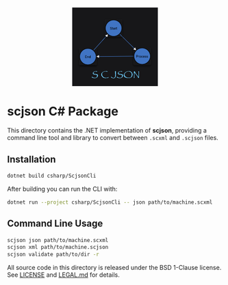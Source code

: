 <p align="center"><img src="../scjson.png" alt="scjson logo" width="200"/></p>

# scjson C# Package

This directory contains the .NET implementation of **scjson**, providing a command line tool and library to convert between `.scxml` and `.scjson` files.

## Installation

```bash
dotnet build csharp/ScjsonCli
```

After building you can run the CLI with:

```bash
dotnet run --project csharp/ScjsonCli -- json path/to/machine.scxml
```

## Command Line Usage

```bash
scjson json path/to/machine.scxml
scjson xml path/to/machine.scjson
scjson validate path/to/dir -r
```

All source code in this directory is released under the BSD 1-Clause license. See [LICENSE](./LICENSE) and [LEGAL.md](./LEGAL.md) for details.
